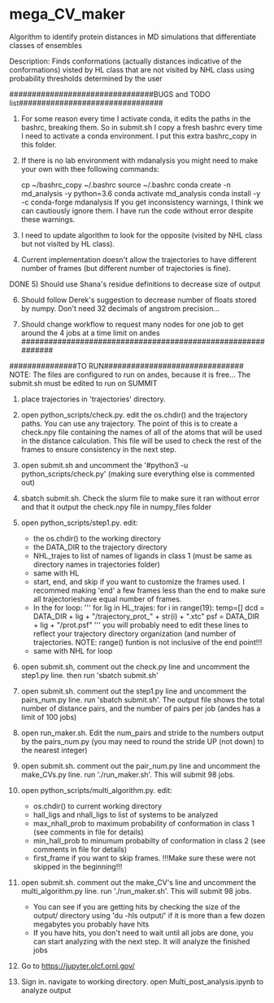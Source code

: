 # mega_CV_maker
Algorithm to identify protein distances in MD simulations that differentiate classes of ensembles


Description:
Finds conformations (actually distances indicative of the conformations) visted by HL class that are not visited by NHL class using probability thresholds determined by the user


################################BUGS and TODO list################################
1) For some reason every time I activate conda, it edits the paths in the bashrc, breaking them. So in submit.sh I copy a fresh bashrc every time I need to activate a conda environment. I put this extra bashrc_copy in this folder.

2) If there is no lab environment with mdanalysis you might need to make your own with thee following commands:

	cp ~/bashrc_copy ~/.bashrc
	source ~/.bashrc
	conda create -n md_analysis -y python=3.6
	conda activate md_analysis
	conda install -y -c conda-forge mdanalysis
If you get inconsistency warnings, I think we can cautiously ignore them. I have run the code without error despite these warnings.

3) I need to update algorithm to look for the opposite (visited by NHL class but not visited by HL class).

4) Current implementation doesn't allow the trajectories to have different number of frames (but different number of trajectories is fine).

DONE 5) Should use Shana's residue definitions to decrease size of output

6) Should follow Derek's suggestion to decrease number of floats stored by numpy. Don't need 32 decimals of angstrom precision...

7) Should change workflow to request many nodes for one job to get around the 4 jobs at a time limit on andes
#############################################################


###############TO RUN###############################
NOTE: The files are configured to run on andes, because it is free... The submit.sh must be edited to run on SUMMIT

1) place trajectories in 'trajectories' directory.

2) open python_scripts/check.py. edit the os.chdir() and the trajectory paths. You can use any trajectory. The point of this is to create a check.npy file containing the names of all of the atoms that will be used in the distance calculation. This file will be used to check the rest of the frames to ensure consistency in the next step.

3) open submit.sh and uncomment the '#python3 -u python_scripts/check.py' (making sure everything else is commented out)

4) sbatch submit.sh. Check the slurm file to make sure it ran without error and that it output the check.npy file in numpy_files folder

5) open python_scripts/step1.py. edit:
	- the os.chdir() to the working directory
	- the DATA_DIR to the trajectory directory
	- NHL_trajes to list of names of ligands in class 1 (must be same as directory names in trajectories folder)
	- same with HL
	- start, end, and skip if you want to customize the frames used. I recommed making 'end' a few frames less than the end to make sure all trajectorieshave equal number of frames.
	- In the for loop:
		'''
		for lig in HL_trajes:
		    for i in range(19):
		        temp=[]
		        dcd = DATA_DIR + lig + "/trajectory_prot_" + str(i) + ".xtc"
		        psf = DATA_DIR + lig + "/prot.psf"
		'''
		you will probably need to edit these lines to reflect your trajectory directory organization (and number of trajectories. NOTE: range() funtion is not inclusive of the end point!!!
	- same with NHL for loop

6) open submit.sh, comment out the check.py line and uncomment the step1.py line. then run 'sbatch submit.sh'

7) open submit.sh. comment out the step1.py line and uncomment the pairs_num.py line. run 'sbatch submit.sh'. The output file shows the total number of distance pairs, and the number of pairs per job (andes has a limit of 100 jobs)

8) open run_maker.sh. Edit the num_pairs and stride to the numbers output by the pairs_num.py (you may need to round the stride UP (not down) to the nearest integer)

9) open submit.sh. comment out the pair_num.py line and uncomment the make_CVs.py line. run './run_maker.sh'. This will submit 98 jobs.

10) open python_scripts/multi_algorithm.py. edit:
	- os.chdir() to current working directory
	- hall_ligs and nhall_ligs to list of systems to be analyzed 
	- max_nhall_prob to maximum probability of conformation in class 1 (see comments in file for details)
	- min_hall_prob to minumum probabilty of conformation in class 2 (see comments in file for details)
	- first_frame if you want to skip frames. !!!Make sure these were not skipped in the beginning!!!

11) open submit.sh. comment out the make_CV's line and uncomment the multi_algorithm.py line. run './run_maker.sh'. This will submit 98 jobs.
	- You can see if you are getting hits by checking the size of the output/ directory using 'du -hls output/' if it is more than a few dozen megabytes you probably have hits
	- If you have hits, you don't need to wait until all jobs are done, you can start analyzing with the next step. It will analyze the finished jobs

12) Go to https://jupyter.olcf.ornl.gov/

13) Sign in. navigate to working directory. open Multi_post_analysis.ipynb to analyze output 
